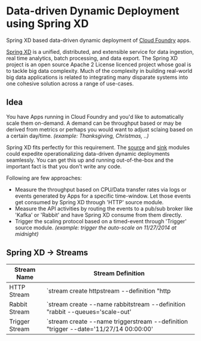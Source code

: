 Data-driven Dynamic Deployment using Spring XD
==============================================

Spring XD based data-driven dynamic deployment of [Cloud Foundry](http://www.pivotal.io/platform-as-a-service/pivotal-cf) apps.

[Spring XD](https://github.com/spring-projects/spring-xd) is a unified, distributed, and extensible service for data ingestion, real time analytics, batch processing, and data export. The Spring XD project is an open source Apache 2 License licenced project whose goal is to tackle big data complexity. Much of the complexity in building real-world big data applications is related to integrating many disparate systems into one cohesive solution across a range of use-cases.

Idea
----
You have Apps running in Cloud Foundry and you'd like to automatically scale them on-demand. A demand can be throughput based or may be derived from metrics or perhaps you would want to adjust sclaing based on a certain day/time. _(example: Thanksgiving, Christmas, ..)_

Spring XD fits perfectly for this requirement. The [source](https://github.com/spring-projects/spring-xd/wiki/Sources) and [sink](https://github.com/spring-projects/spring-xd/wiki/Sinks) modules could expedite operationalizing data-driven dynamic deployments seamlessly. You can get this up and running out-of-the-box and the important fact is that you don't write any code.

Following are few approaches:

* Measure the throughput based on CPU/Data transfer rates via logs or events generated by Apps for a specific time-window. Let those events get consumed by Spring XD through 'HTTP' source module.
* Measure the API activities by routing the events to a pub/sub broker like 'Kafka' or 'Rabbit' and have Spring XD consume from them directly.
* Trigger the scaling protocol based on a timed-event through 'Trigger' source module. _(example: trigger the auto-scale on 11/27/2014 at midnight)_

Spring XD -> Streams
--------------------

|Stream Name | Stream Definition
|--------------|--------
HTTP Stream | `stream create httpstream --definition "http | transform --script=postRequest.groovy | log" --deploy`
Rabbit Stream | `stream create --name rabbitstream --definition "rabbit --queues='scale-out' | transform --script=postRequest.groovy | counter" --deploy`
Trigger Stream | `stream create --name triggerstream --definition "trigger --date='11/27/14 00:00:00' | transform --script=postRequest.groovy | counter" --deploy1`